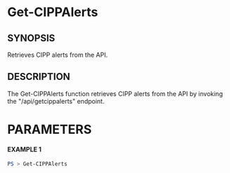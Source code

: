 # Get-CIPPAlerts
## SYNOPSIS
Retrieves CIPP alerts from the API.
## DESCRIPTION
The Get-CIPPAlerts function retrieves CIPP alerts from the API by invoking the "/api/getcippalerts" endpoint.
# PARAMETERS

#### EXAMPLE 1
```powershell
PS > Get-CIPPAlerts
```


